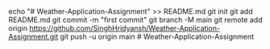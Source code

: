 echo "# Weather-Application-Assignment" >> README.md
git init
git add README.md
git commit -m "first commit"
git branch -M main
git remote add origin https://github.com/SinghHridyansh/Weather-Application-Assignment.git
git push -u origin main
#   W e a t h e r - A p p l i c a t i o n - A s s i g n m e n t  
 